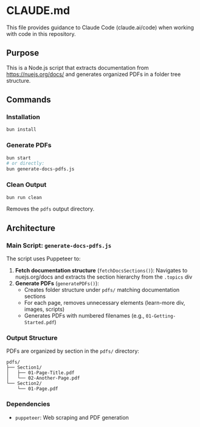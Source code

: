 # CLAUDE.md

This file provides guidance to Claude Code (claude.ai/code) when working with code in this repository.

## Purpose
This is a Node.js script that extracts documentation from https://nuejs.org/docs/ and generates organized PDFs in a folder tree structure.

## Commands

### Installation
```bash
bun install
```

### Generate PDFs
```bash
bun start
# or directly:
bun generate-docs-pdfs.js
```

### Clean Output
```bash
bun run clean
```
Removes the `pdfs` output directory.

## Architecture

### Main Script: `generate-docs-pdfs.js`
The script uses Puppeteer to:
1. **Fetch documentation structure** (`fetchDocsSections()`): Navigates to nuejs.org/docs and extracts the section hierarchy from the `.topics` div
2. **Generate PDFs** (`generatePDFs()`): 
   - Creates folder structure under `pdfs/` matching documentation sections
   - For each page, removes unnecessary elements (learn-more div, images, scripts)
   - Generates PDFs with numbered filenames (e.g., `01-Getting-Started.pdf`)

### Output Structure
PDFs are organized by section in the `pdfs/` directory:
```
pdfs/
├── Section1/
│   ├── 01-Page-Title.pdf
│   └── 02-Another-Page.pdf
└── Section2/
    └── 01-Page.pdf
```

### Dependencies
- `puppeteer`: Web scraping and PDF generation